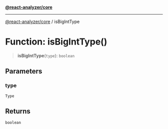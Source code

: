 [**@react-analyzer/core**](../README.md)

***

[@react-analyzer/core](../README.md) / isBigIntType

# Function: isBigIntType()

> **isBigIntType**(`type`): `boolean`

## Parameters

### type

`Type`

## Returns

`boolean`
